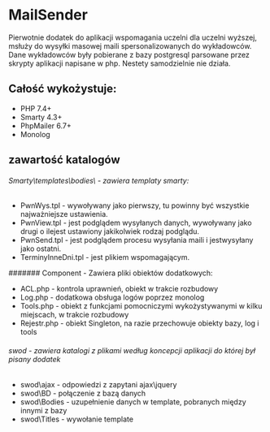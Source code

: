 # MailSender
Pierwotnie dodatek do aplikacji wspomagania uczelni dla uczelni wyższej,
msłuży do wysyłki masowej maili spersonalizowanych do wykładowców.
Dane wykładowców były pobierane z bazy postgresql parsowane przez skrypty aplikacji napisane w php.
Nestety samodzielnie nie działa.

## Całość wykożystuje:
* PHP 7.4+
* Smarty 4.3+
* PhpMailer 6.7+
* Monolog
## zawartość katalogów

###### Smarty\templates\bodies\ - zawiera templaty smarty:
* PwnWys.tpl - wywoływany jako pierwszy, tu powinny być wszystkie najważniejsze ustawienia.
* PwnView.tpl - jest podglądem wysyłanych danych, wywoływany jako drugi o ilejest ustawiony jakikolwiek rodzaj podglądu.
* PwnSend.tpl - jest podglądem procesu wysyłania maili i jestwysyłany jako ostatni.
* TerminyInneDni.tpl - jest plikiem wspomagającym.

####### Component - Zawiera pliki obiektów dodatkowych:
* ACL.php - kontrola uprawnień, obiekt w trakcie rozbudowy
* Log.php - dodatkowa obsługa logów poprzez monolog
* Tools.php - obiekt z funkcjami pomocniczymi wykożystywanymi w kilku miejscach, w trakcie rozbudowy
* Rejestr.php - obiekt Singleton, na razie przechowuje obiekty bazy, log i tools

###### swod - zawiera katalogi z plikami według koncepcji aplikacji do której był pisany dodatek
* swod\ajax - odpowiedzi z zapytani ajax\jquery
* swod\BD - połączenie z bazą danych
* swod\Bodies - uzupełnienie danych w template, pobranych między innymi z bazy
* swod\Titles - wywołanie template 
